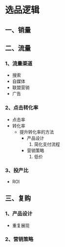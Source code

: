 # 选品逻辑

## 一、销量

## 二、流量
### 1、流量渠道
- 搜索
- 自媒体
- 联盟营销
- 广告
### 2、点击转化率
- 点击率
- 转化率
  - 提升转化率的方法
    - 产品设计
      1. 简化支付流程
    - 营销策略
      1. 低价
### 3、投产比
- ROI

## 三、复购
### 1、产品设计
- 重复展现
### 2、营销策略